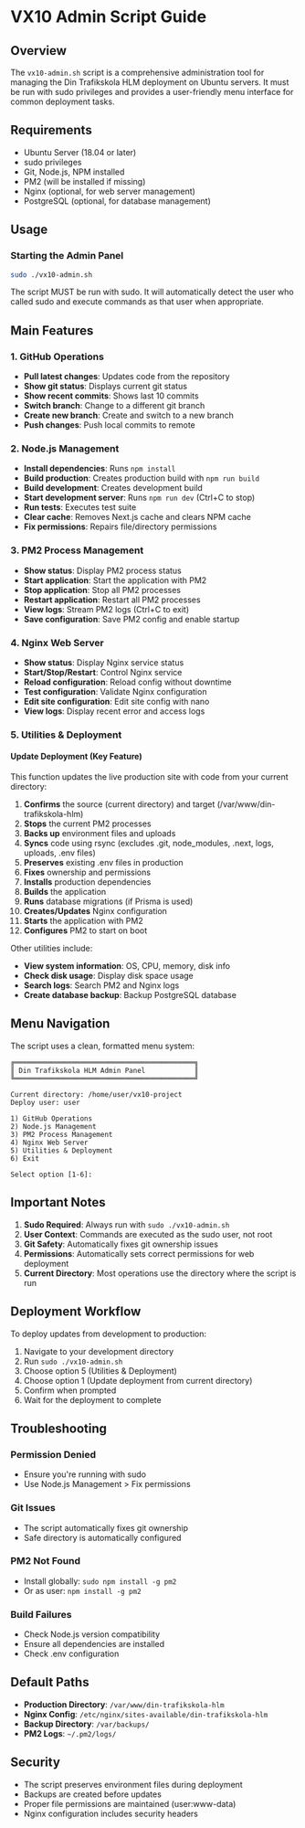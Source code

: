 # VX10 Admin Script Guide

## Overview

The `vx10-admin.sh` script is a comprehensive administration tool for managing the Din Trafikskola HLM deployment on Ubuntu servers. It must be run with sudo privileges and provides a user-friendly menu interface for common deployment tasks.

## Requirements

- Ubuntu Server (18.04 or later)
- sudo privileges
- Git, Node.js, NPM installed
- PM2 (will be installed if missing)
- Nginx (optional, for web server management)
- PostgreSQL (optional, for database management)

## Usage

### Starting the Admin Panel

```bash
sudo ./vx10-admin.sh
```

The script MUST be run with sudo. It will automatically detect the user who called sudo and execute commands as that user when appropriate.

## Main Features

### 1. GitHub Operations
- **Pull latest changes**: Updates code from the repository
- **Show git status**: Displays current git status
- **Show recent commits**: Shows last 10 commits
- **Switch branch**: Change to a different git branch
- **Create new branch**: Create and switch to a new branch
- **Push changes**: Push local commits to remote

### 2. Node.js Management
- **Install dependencies**: Runs `npm install`
- **Build production**: Creates production build with `npm run build`
- **Build development**: Creates development build
- **Start development server**: Runs `npm run dev` (Ctrl+C to stop)
- **Run tests**: Executes test suite
- **Clear cache**: Removes Next.js cache and clears NPM cache
- **Fix permissions**: Repairs file/directory permissions

### 3. PM2 Process Management
- **Show status**: Display PM2 process status
- **Start application**: Start the application with PM2
- **Stop application**: Stop all PM2 processes
- **Restart application**: Restart all PM2 processes
- **View logs**: Stream PM2 logs (Ctrl+C to exit)
- **Save configuration**: Save PM2 config and enable startup

### 4. Nginx Web Server
- **Show status**: Display Nginx service status
- **Start/Stop/Restart**: Control Nginx service
- **Reload configuration**: Reload config without downtime
- **Test configuration**: Validate Nginx configuration
- **Edit site configuration**: Edit site config with nano
- **View logs**: Display recent error and access logs

### 5. Utilities & Deployment

#### Update Deployment (Key Feature)
This function updates the live production site with code from your current directory:

1. **Confirms** the source (current directory) and target (/var/www/din-trafikskola-hlm)
2. **Stops** the current PM2 processes
3. **Backs up** environment files and uploads
4. **Syncs** code using rsync (excludes .git, node_modules, .next, logs, uploads, .env files)
5. **Preserves** existing .env files in production
6. **Fixes** ownership and permissions
7. **Installs** production dependencies
8. **Builds** the application
9. **Runs** database migrations (if Prisma is used)
10. **Creates/Updates** Nginx configuration
11. **Starts** the application with PM2
12. **Configures** PM2 to start on boot

Other utilities include:
- **View system information**: OS, CPU, memory, disk info
- **Check disk usage**: Display disk space usage
- **Search logs**: Search PM2 and Nginx logs
- **Create database backup**: Backup PostgreSQL database

## Menu Navigation

The script uses a clean, formatted menu system:

```
╔════════════════════════════════════════════╗
║ Din Trafikskola HLM Admin Panel            ║
╚════════════════════════════════════════════╝

Current directory: /home/user/vx10-project
Deploy user: user

1) GitHub Operations
2) Node.js Management
3) PM2 Process Management
4) Nginx Web Server
5) Utilities & Deployment
6) Exit

Select option [1-6]: 
```

## Important Notes

1. **Sudo Required**: Always run with `sudo ./vx10-admin.sh`
2. **User Context**: Commands are executed as the sudo user, not root
3. **Git Safety**: Automatically fixes git ownership issues
4. **Permissions**: Automatically sets correct permissions for web deployment
5. **Current Directory**: Most operations use the directory where the script is run

## Deployment Workflow

To deploy updates from development to production:

1. Navigate to your development directory
2. Run `sudo ./vx10-admin.sh`
3. Choose option 5 (Utilities & Deployment)
4. Choose option 1 (Update deployment from current directory)
5. Confirm when prompted
6. Wait for the deployment to complete

## Troubleshooting

### Permission Denied
- Ensure you're running with sudo
- Use Node.js Management > Fix permissions

### Git Issues
- The script automatically fixes git ownership
- Safe directory is automatically configured

### PM2 Not Found
- Install globally: `sudo npm install -g pm2`
- Or as user: `npm install -g pm2`

### Build Failures
- Check Node.js version compatibility
- Ensure all dependencies are installed
- Check .env configuration

## Default Paths

- **Production Directory**: `/var/www/din-trafikskola-hlm`
- **Nginx Config**: `/etc/nginx/sites-available/din-trafikskola-hlm`
- **Backup Directory**: `/var/backups/`
- **PM2 Logs**: `~/.pm2/logs/`

## Security

- The script preserves environment files during deployment
- Backups are created before updates
- Proper file permissions are maintained (user:www-data)
- Nginx configuration includes security headers
